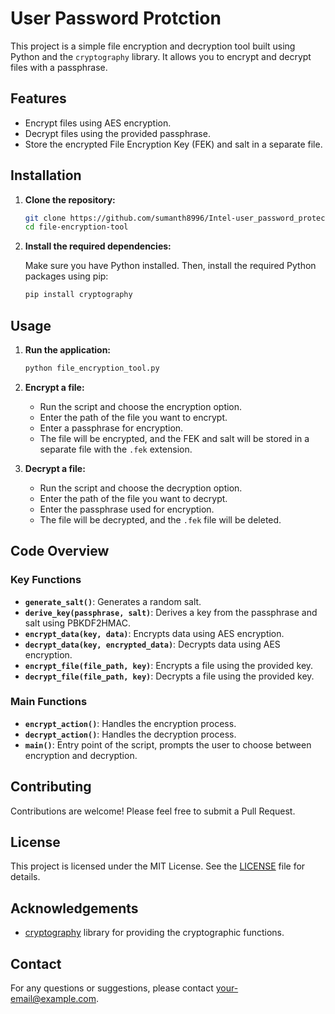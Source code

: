 
# User Password Protction

This project is a simple file encryption and decryption tool built using Python and the `cryptography` library. It allows you to encrypt and decrypt files with a passphrase.

## Features

- Encrypt files using AES encryption.
- Decrypt files using the provided passphrase.
- Store the encrypted File Encryption Key (FEK) and salt in a separate file.

## Installation

1. **Clone the repository:**

    ```sh
    git clone https://github.com/sumanth8996/Intel-user_password_protection.git
    cd file-encryption-tool
    ```

2. **Install the required dependencies:**

    Make sure you have Python installed. Then, install the required Python packages using pip:

    ```sh
    pip install cryptography
    ```

## Usage

1. **Run the application:**

    ```sh
    python file_encryption_tool.py
    ```

2. **Encrypt a file:**

    - Run the script and choose the encryption option.
    - Enter the path of the file you want to encrypt.
    - Enter a passphrase for encryption.
    - The file will be encrypted, and the FEK and salt will be stored in a separate file with the `.fek` extension.

3. **Decrypt a file:**

    - Run the script and choose the decryption option.
    - Enter the path of the file you want to decrypt.
    - Enter the passphrase used for encryption.
    - The file will be decrypted, and the `.fek` file will be deleted.

## Code Overview

### Key Functions

- **`generate_salt()`**: Generates a random salt.
- **`derive_key(passphrase, salt)`**: Derives a key from the passphrase and salt using PBKDF2HMAC.
- **`encrypt_data(key, data)`**: Encrypts data using AES encryption.
- **`decrypt_data(key, encrypted_data)`**: Decrypts data using AES encryption.
- **`encrypt_file(file_path, key)`**: Encrypts a file using the provided key.
- **`decrypt_file(file_path, key)`**: Decrypts a file using the provided key.

### Main Functions

- **`encrypt_action()`**: Handles the encryption process.
- **`decrypt_action()`**: Handles the decryption process.
- **`main()`**: Entry point of the script, prompts the user to choose between encryption and decryption.

## Contributing

Contributions are welcome! Please feel free to submit a Pull Request.

## License

This project is licensed under the MIT License. See the [LICENSE](LICENSE) file for details.

## Acknowledgements

- [cryptography](https://cryptography.io/en/latest/) library for providing the cryptographic functions.

## Contact

For any questions or suggestions, please contact [your-email@example.com](mailto:your-email@example.com).

